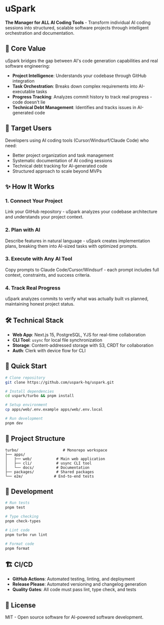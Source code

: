 # uSpark

**The Manager for ALL AI Coding Tools** - Transform individual AI coding sessions into structured, scalable software projects through intelligent orchestration and documentation.

## 🎯 Core Value

uSpark bridges the gap between AI's code generation capabilities and real software engineering:

- **Project Intelligence**: Understands your codebase through GitHub integration
- **Task Orchestration**: Breaks down complex requirements into AI-executable tasks
- **Progress Tracking**: Analyzes commit history to track real progress - code doesn't lie
- **Technical Debt Management**: Identifies and tracks issues in AI-generated code

## 👥 Target Users

Developers using AI coding tools (Cursor/Windsurf/Claude Code) who need:
- Better project organization and task management
- Systematic documentation of AI coding sessions
- Technical debt tracking for AI-generated code
- Structured approach to scale beyond MVPs

## ✨ How It Works

### 1. Connect Your Project
Link your GitHub repository - uSpark analyzes your codebase architecture and understands your project context.

### 2. Plan with AI
Describe features in natural language - uSpark creates implementation plans, breaking them into AI-sized tasks with optimized prompts.

### 3. Execute with Any AI Tool
Copy prompts to Claude Code/Cursor/Windsurf - each prompt includes full context, constraints, and success criteria.

### 4. Track Real Progress
uSpark analyzes commits to verify what was actually built vs planned, maintaining honest project status.

## 🛠 Technical Stack

- **Web App**: Next.js 15, PostgreSQL, YJS for real-time collaboration
- **CLI Tool**: `usync` for local file synchronization
- **Storage**: Content-addressed storage with S3, CRDT for collaboration
- **Auth**: Clerk with device flow for CLI

## 🚀 Quick Start

```bash
# Clone repository
git clone https://github.com/uspark-hq/uspark.git

# Install dependencies
cd uspark/turbo && pnpm install

# Setup environment
cp apps/web/.env.example apps/web/.env.local

# Run development
pnpm dev
```

## 📁 Project Structure

```
turbo/                    # Monorepo workspace
├── apps/
│   ├── web/           # Main web application
│   ├── cli/           # usync CLI tool
│   └── docs/          # Documentation
├── packages/          # Shared packages
└── e2e/              # End-to-end tests
```

## 🧪 Development

```bash
# Run tests
pnpm test

# Type checking
pnpm check-types

# Lint code
pnpm turbo run lint

# Format code
pnpm format
```

## 🏗 CI/CD

- **GitHub Actions**: Automated testing, linting, and deployment
- **Release Please**: Automated versioning and changelog generation
- **Quality Gates**: All code must pass lint, type check, and tests

## 📄 License

MIT - Open source software for AI-powered software development.